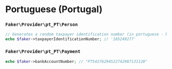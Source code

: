 # Portuguese (Portugal)

### `Faker\Provider\pt_PT\Person`

```php
// Generates a random taxpayer identification number (in portuguese - Número de Identificação Fiscal NIF)
echo $faker->taxpayerIdentificationNumber; // '165249277'
```

### `Faker\Provider\pt_PT\Payment`

```php
echo $faker->bankAccountNumber; // "PT54276294522742987131120"
```
